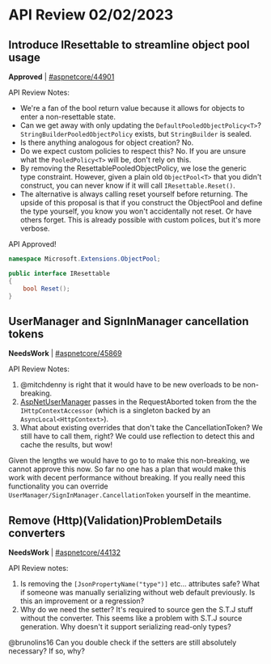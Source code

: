 # API Review 02/02/2023

## Introduce IResettable to streamline object pool usage

**Approved** | [#aspnetcore/44901](https://github.com/dotnet/aspnetcore/issues/44901#issuecomment-1414504236)

API Review Notes:

- We're a fan of the bool return value because it allows for objects to enter a non-resettable state.
- Can we get away with only updating the `DefaultPooledObjectPolicy<T>`? `StringBuilderPooledObjectPolicy` exists, but `StringBuilder` is sealed.
- Is there anything analogous for object creation? No.
- Do we expect custom policies to respect this? No. If you are unsure what the `PooledPolicy<T>` will be, don't rely on this.
- By removing the ResettablePooledObjectPolicy, we lose the generic type constraint. However, given a plain old `ObjectPool<T>` that you didn't construct, you can never know if it will call `IResettable.Reset()`.
- The alternative is always calling reset yourself before returning. The upside of this proposal is that if you construct the ObjectPool and define the type yourself, you know you won't accidentally not reset. Or have others forget. This is already possible with custom polices, but it's more verbose.

API Approved!

```csharp
namespace Microsoft.Extensions.ObjectPool;

public interface IResettable
{
    bool Reset();
}
```
## UserManager and SignInManager cancellation tokens

**NeedsWork** | [#aspnetcore/45869](https://github.com/dotnet/aspnetcore/issues/45869#issuecomment-1414513643)

API Review Notes:

1. @mitchdenny is right that it would have to be new overloads to be non-breaking.
2. [AspNetUserManager](https://github.com/dotnet/aspnetcore/blob/797642940abd147e37896151471a83b9f15c5419/src/Identity/Core/src/AspNetUserManager.cs#L42) passes in the RequestAborted token from the the `IHttpContextAccessor` (which is a singleton backed by an `AsyncLocal<HttpContext>`).
3. What about existing overrides that don't take the CancellationToken? We still have to call them, right? We could use reflection to detect this and cache the results, but wow!

Given the lengths we would have to go to to make this non-breaking, we cannot approve this now. So far no one has a plan that would make this work with decent performance without breaking. If you really need this functionality you can override `UserManager/SignInManager.CancellationToken` yourself in the meantime.
## Remove (Http)(Validation)ProblemDetails converters

**NeedsWork** | [#aspnetcore/44132](https://github.com/dotnet/aspnetcore/issues/44132#issuecomment-1414522085)

API Review notes:

1. Is removing the `[JsonPropertyName("type")]` etc... attributes safe? What if someone was manually serializing without web default previously. Is this an improvement or a regression?
2. Why do we need the setter? It's required to source gen the S.T.J stuff without the converter. This seems like a problem with S.T.J source generation. Why doesn't it support serializing read-only types?

@brunolins16 Can you double check if the setters are still absolutely necessary? If so, why?
